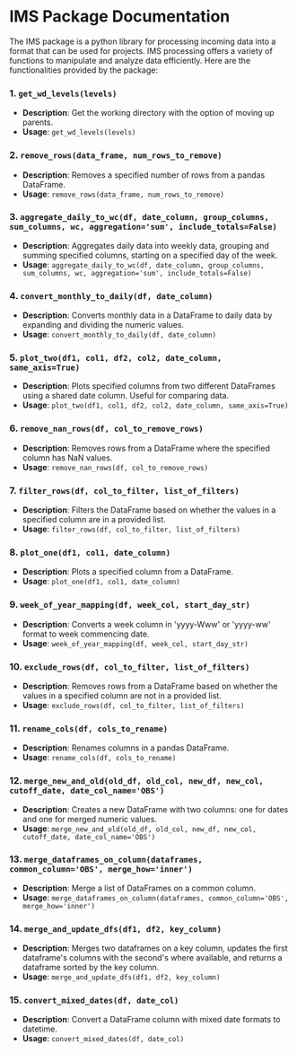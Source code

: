 # IMS Package Documentation

The IMS package is a python library for processing incoming data into a format that can be used for projects. IMS processing offers a variety of functions to manipulate and analyze data efficiently. Here are the functionalities provided by the package:

### 1. `get_wd_levels(levels)`
- **Description**: Get the working directory with the option of moving up parents.
- **Usage**: `get_wd_levels(levels)`

### 2. `remove_rows(data_frame, num_rows_to_remove)`
- **Description**: Removes a specified number of rows from a pandas DataFrame.
- **Usage**: `remove_rows(data_frame, num_rows_to_remove)`

### 3. `aggregate_daily_to_wc(df, date_column, group_columns, sum_columns, wc, aggregation='sum', include_totals=False)`
- **Description**: Aggregates daily data into weekly data, grouping and summing specified columns, starting on a specified day of the week.
- **Usage**: `aggregate_daily_to_wc(df, date_column, group_columns, sum_columns, wc, aggregation='sum', include_totals=False)`

### 4. `convert_monthly_to_daily(df, date_column)`
- **Description**: Converts monthly data in a DataFrame to daily data by expanding and dividing the numeric values.
- **Usage**: `convert_monthly_to_daily(df, date_column)`

### 5. `plot_two(df1, col1, df2, col2, date_column, same_axis=True)`
- **Description**: Plots specified columns from two different DataFrames using a shared date column. Useful for comparing data.
- **Usage**: `plot_two(df1, col1, df2, col2, date_column, same_axis=True)`

### 6. `remove_nan_rows(df, col_to_remove_rows)`
- **Description**: Removes rows from a DataFrame where the specified column has NaN values.
- **Usage**: `remove_nan_rows(df, col_to_remove_rows)`

### 7. `filter_rows(df, col_to_filter, list_of_filters)`
- **Description**: Filters the DataFrame based on whether the values in a specified column are in a provided list.
- **Usage**: `filter_rows(df, col_to_filter, list_of_filters)`

### 8. `plot_one(df1, col1, date_column)`
- **Description**: Plots a specified column from a DataFrame.
- **Usage**: `plot_one(df1, col1, date_column)`

### 9. `week_of_year_mapping(df, week_col, start_day_str)`
- **Description**: Converts a week column in 'yyyy-Www' or 'yyyy-ww' format to week commencing date.
- **Usage**: `week_of_year_mapping(df, week_col, start_day_str)`

### 10. `exclude_rows(df, col_to_filter, list_of_filters)`
- **Description**: Removes rows from a DataFrame based on whether the values in a specified column are not in a provided list.
- **Usage**: `exclude_rows(df, col_to_filter, list_of_filters)`

### 11. `rename_cols(df, cols_to_rename)`
- **Description**: Renames columns in a pandas DataFrame.
- **Usage**: `rename_cols(df, cols_to_rename)`

### 12. `merge_new_and_old(old_df, old_col, new_df, new_col, cutoff_date, date_col_name='OBS')`
- **Description**: Creates a new DataFrame with two columns: one for dates and one for merged numeric values.
- **Usage**: `merge_new_and_old(old_df, old_col, new_df, new_col, cutoff_date, date_col_name='OBS')`

### 13. `merge_dataframes_on_column(dataframes, common_column='OBS', merge_how='inner')`
- **Description**: Merge a list of DataFrames on a common column.
- **Usage**: `merge_dataframes_on_column(dataframes, common_column='OBS', merge_how='inner')`

### 14. `merge_and_update_dfs(df1, df2, key_column)`
- **Description**: Merges two dataframes on a key column, updates the first dataframe's columns with the second's where available, and returns a dataframe sorted by the key column.
- **Usage**: `merge_and_update_dfs(df1, df2, key_column)`

### 15. `convert_mixed_dates(df, date_col)`
- **Description**: Convert a DataFrame column with mixed date formats to datetime.
- **Usage**: `convert_mixed_dates(df, date_col)`

